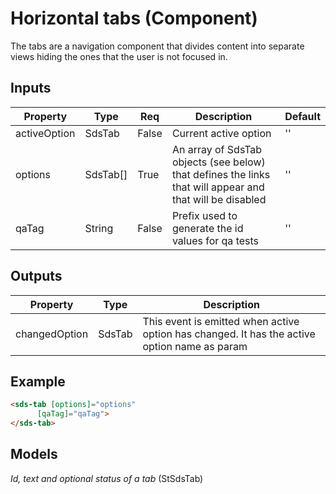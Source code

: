 # Horizontal tabs (Component)

   The tabs are a navigation component that divides content into separate views hiding the ones that the user is not focused in.

## Inputs

| Property     | Type              | Req   | Description                                                                                                      | Default |
| ------------ | ----------------- | ----- | ---------------------------------------------------------------------------------------------------------------- | ------- |
| activeOption | SdsTab   | False | Current active option                                                                                            | ''      |
| options      | SdsTab[] | True  | An array of SdsTab objects (see below) that defines the links that will appear and that will be disabled | ''      |
| qaTag        | String            | False | Prefix used to generate the id values for qa tests                                                               | ''      |

## Outputs

| Property      | Type            | Description                                                                                 |
| ------------- | --------------- | ------------------------------------------------------------------------------------------- |
| changedOption | SdsTab | This event is emitted when active option has changed. It has the active option name as param |

## Example


```html
<sds-tab [options]="options"
      [qaTag]="qaTag">
</sds-tab>
```

## Models

*Id, text and optional status of a tab* (StSdsTab)

```typescript

```

